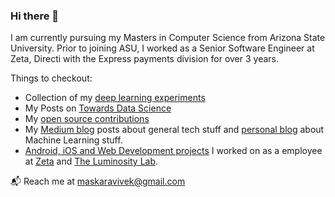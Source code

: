 ### Hi there 👋

I am currently pursuing my Masters in Computer Science from Arizona State University. Prior to joining ASU, I worked as a Senior Software Engineer at Zeta, Directi with the Express payments division for over 3 years.

Things to checkout: 

- Collection of my [deep learning experiments](https://github.com/maskaravivek/deep-learning)
- My Posts on [Towards Data Science](https://towardsdatascience.com/@maskaravivek)
- My [open source contributions](https://meta.wikimedia.org/wiki/User:Maskaravivek)
- My [Medium blog](https://medium.com/@maskaravivek) posts about general tech stuff and [personal blog](https://www.maskaravivek.com/post/) about Machine Learning stuff.
- [Android, iOS and Web Development projects](https://www.maskaravivek.com/project/) I worked on as a employee at [Zeta](https://zeta.tech/) and [The Luminosity Lab](https://theluminositylab.com/).

📬  Reach me at [maskaravivek@gmail.com](mailto:maskaravivek@gmail.com)
